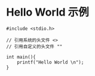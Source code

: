 # Hello World 示例

	#include <stdio.h>

	// 引用系统的头文件 <>
	// 引用自定义的头文件 ""

	int main(){
		printf("Hello World \n");
	}


